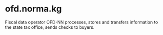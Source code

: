 # ofd.norma.kg
Fiscal data operator OFD-NN processes, stores and transfers information to the state tax office, sends checks to buyers.
